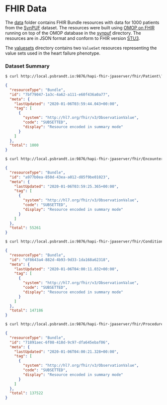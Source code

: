 # FHIR Data

The [data](data) folder contains FHIR Bundle resources with data for 1000
patients from the
[SynPUF](https://www.cms.gov/Research-Statistics-Data-and-Systems/Downloadable-Public-Use-Files/SynPUFs/DE_Syn_PUF)
dataset. The resources were built using [OMOP on FHIR](http://omoponfhir.org/)
running on top of the OMOP database in the [synpuf](../synpuf) directory. The
resources are in JSON format and conform to FHIR version
[STU3](http://hl7.org/fhir/STU3/valueset.html).

The [valuesets](valuesets) directory contains two `ValueSet` resources
representing the value sets used in the heart failure phenotype.

### Dataset Summary

```sh
$ curl http://local.psbrandt.io:9876/hapi-fhir-jpaserver/fhir/Patient\?_summary=count
```

```json
{
  "resourceType": "Bundle",
  "id": "7bf79047-1a3c-4a62-a111-e60f436a0a77",
  "meta": {
    "lastUpdated": "2020-01-06T03:59:44.043+00:00",
    "tag": [
      {
        "system": "http://hl7.org/fhir/v3/ObservationValue",
        "code": "SUBSETTED",
        "display": "Resource encoded in summary mode"
      }
    ]
  },
  "total": 1000
}
```
                                                                                                                            
```sh
$ curl http://local.psbrandt.io:9876/hapi-fhir-jpaserver/fhir/Encounter\?_summary=count
```

```json
{
  "resourceType": "Bundle",
  "id": "a977b0ea-850d-43ea-a012-d85f9be01023",
  "meta": {
    "lastUpdated": "2020-01-06T03:59:25.365+00:00",
    "tag": [
      {
        "system": "http://hl7.org/fhir/v3/ObservationValue",
        "code": "SUBSETTED",
        "display": "Resource encoded in summary mode"
      }
    ]
  },
  "total": 55261
}
```

```sh
$ curl http://local.psbrandt.io:9876/hapi-fhir-jpaserver/fhir/Condition\?_summary=count
```

```json
{
  "resourceType": "Bundle",
  "id": "df8643a4-882d-4b93-9d33-1da168a62318",
  "meta": {
    "lastUpdated": "2020-01-06T04:00:11.032+00:00",
    "tag": [
      {
        "system": "http://hl7.org/fhir/v3/ObservationValue",
        "code": "SUBSETTED",
        "display": "Resource encoded in summary mode"
      }
    ]
  },
  "total": 147186
}
```

```sh
$ curl http://local.psbrandt.io:9876/hapi-fhir-jpaserver/fhir/Procedure\?_summary=count
```

```json
{
  "resourceType": "Bundle",
  "id": "71891aec-6f08-418d-9c97-dfa645ebaf06",
  "meta": {
    "lastUpdated": "2020-01-06T04:00:21.328+00:00",
    "tag": [
      {
        "system": "http://hl7.org/fhir/v3/ObservationValue",
        "code": "SUBSETTED",
        "display": "Resource encoded in summary mode"
      }
    ]
  },
  "total": 137522
}
```